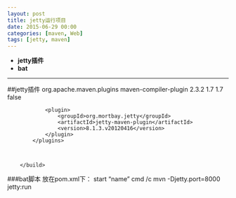 ```yaml
---
layout: post
title: jetty运行项目
date: 2015-06-29 00:00
categories: [maven, Web]
tags: [jetty, maven]
---
```

- **jetty插件**
- **bat**

***
##jetty插件
	<build>
	        <plugins>
	            <plugin>
	                <groupId>org.apache.maven.plugins</groupId>
	                <artifactId>maven-compiler-plugin</artifactId>
	                <version>2.3.2</version>
	                <configuration>
	                    <source>1.7</source>
	                    <target>1.7</target>
	                    <verbose>false</verbose>
	                </configuration>
	            </plugin>
	
	
	
	            <plugin>
	                <groupId>org.mortbay.jetty</groupId>
	                <artifactId>jetty-maven-plugin</artifactId>
	                <version>8.1.3.v20120416</version>
	            </plugin>
	        </plugins>
	
	
	
	    </build>
###bat脚本
放在pom.xml下：
start “name” cmd /c mvn -Djetty.port=8000 jetty:run
